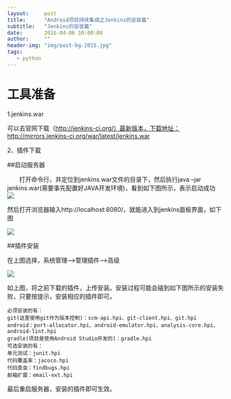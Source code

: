 ```yaml
---
layout:     post
title:      "Android项目持续集成之Jenkins的安装篇"
subtitle:   "Jenkins的安装篇"
date:       2016-04-06 10:00:00
author:     ""
header-img: "img/post-bg-2015.jpg"
tags:
   - python
---
```



 

# 工具准备

1.jenkins.war 

可以去官网下载（http://jenkins-ci.org/）最新版本，下载地址：http://mirrors.jenkins-ci.org/war/latest/jenkins.war

2、插件下载 

##启动服务器

　　打开命令行，并定位到jenkins.war文件的目录下，然后执行java –jar jenkins.war(需要事先配置好JAVA开发环境)，看到如下图所示，表示启动成功
![](http://img.blog.csdn.net/20151208103835001)

然后打开浏览器输入http://localhost:8080/，就能进入到jenkins面板界面，如下图 

![](http://img.blog.csdn.net/20151208104146073)

##插件安装

在上图选择，系统管理—>管理插件—>高级 

![](http://img.blog.csdn.net/20151208110939286)

如上图，将之前下载的插件，上传安装。安装过程可能会碰到如下图所示的安装失败，只要按提示，安装相应的插件即可。


    必须安装的有：
    git(这里使用git作为版本控制)：scm-api.hpi、git-client.hpi、git.hpi
    android：port-allocator.hpi、android-emulator.hpi、analysis-core.hpi、android-lint.hpi
    gradle(项目是使用Android Studio开发的)：gradle.hpi
    可选安装的有：
    单元测试：junit.hpi
    代码覆盖率：jacoco.hpi
    代码查虫：findbugs.hpi
    邮箱扩展：email-ext.hpi

最后重启服务器，安装的插件即可生效。


